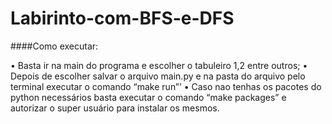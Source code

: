 # Labirinto-com-BFS-e-DFS

####Como executar:

• Basta ir na main do programa e escolher o tabuleiro 1,2 entre outros;
• Depois de escolher salvar o arquivo main.py e na pasta do arquivo pelo terminal executar o comando “make run”’
• Caso nao tenhas os pacotes do python necessários basta executar o comando “make packages” e autorizar o super usuário para instalar os mesmos.
